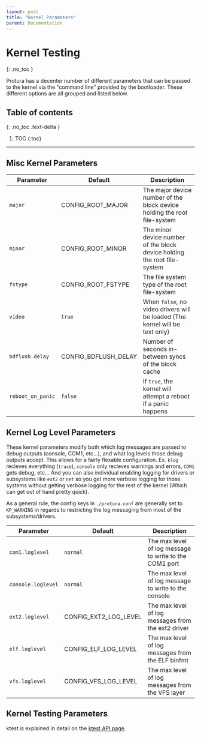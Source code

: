 ```yaml
---
layout: post
title: "Kernel Parameters"
parent: Documentation
---
```


Kernel Testing
==============
{: .no_toc }

Protura has a decenter number of different parameters that can be passed to the
kernel via the "command line" provided by the bootloader. These different
options are all grouped and listed below.

## Table of contents
{: .no_toc .text-delta }

1. TOC
{:toc}

---

Misc Kernel Parameters
----------------------

| Parameter | Default | Description |
| --- | --- | --- |
| `major` | CONFIG_ROOT_MAJOR | The major device number of the block device holding the root file-system |
| `minor` | CONFIG_ROOT_MINOR | The minor device number of the block device holding the root file-system |
| `fstype` | CONFIG_ROOT_FSTYPE | The file system type of the root file-system |
| `video` | `true` | When `false`, no video drivers will be loaded (The kernel will be text only) |
| `bdflush.delay` | CONFIG_BDFLUSH_DELAY | Number of seconds in-between syncs of the block cache |
| `reboot_on_panic` | `false` | If `true`, the kernel will attempt a reboot if a panic happens |

Kernel Log Level Parameters
---------------------------

These kernel parameters modify both which log messages are passed to debug
outputs (console, COM1, etc...), and what log levels those debug outputs
accept. This allows for a fairly flexable configuration. Ex. `klog` recieves
everything (`trace`), `console` only recieves warnings and errors, `COM1` gets
debug, etc... And you can also individual enabling logging for drivers or
subsystems like `ext2` or `net` so you get more verbose logging for those
systems without getting verbose logging for the rest of the kernel (Which can
get out of hand pretty quick).

As a general rule, the config keys in `./protura.conf` are generally set to
`KP_WARNING` in regards to restricting the log messaging from most of the
subsystems/drivers.

| Parameter | Default | Description |
| --- | --- | --- |
| `com1.loglevel` | `normal` | The max level of log message to write to the COM1 port |
| `console.loglevel` | `normal` | The max level of log message to write to the console |
| `ext2.loglevel` | CONFIG_EXT2_LOG_LEVEL | The max level of log messages from the ext2 driver |
| `elf.loglevel` | CONFIG_ELF_LOG_LEVEL | The max level of log messages from the ELF binfmt |
| `vfs.loglevel` | CONFIG_VFS_LOG_LEVEL | The max level of log messages from the VFS layer |

Kernel Testing Parameters
-------------------------

ktest is explained in detail on the [ktest API page](api/ktest.md).
